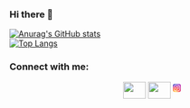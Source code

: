 ### Hi there 👋

[![Anurag's GitHub stats](https://github-readme-stats.vercel.app/api?username=saiber-elite&theme=merko)](https://github.com/anuraghazra/github-readme-stats)
<br>
[![Top Langs](https://github-readme-stats.vercel.app/api/top-langs/?username=saiber-elite&theme=merko)](https://github.com/anuraghazra/github-readme-stats)
<h3 align="left">Connect with me:</h3>
<p align="center">
<a href="your link" target="blank" ><img align="center" src="https://cdn.jsdelivr.net/npm/simple-icons@3.0.1/icons/twitter.svg" alt="" height="30" width="40" /></a>
<a href="your link" target="blank"><img align="center" src="https://cdn.jsdelivr.net/npm/simple-icons@3.0.1/icons/gmail.svg" alt="" height="30" width="40" /></a>
<a href="https://www.instagram.com/jalile_tao_/" target="blank"><svg xmlns="http://www.w3.org/2000/svg" width="1em" height="1em" viewBox="0 0 256 256"><g fill="none"><rect width="256" height="256" fill="url(#skillIconsInstagram0)" rx="60"/><rect width="256" height="256" fill="url(#skillIconsInstagram1)" rx="60"/><path fill="#fff" d="M128.009 28c-27.158 0-30.567.119-41.233.604c-10.646.488-17.913 2.173-24.271 4.646c-6.578 2.554-12.157 5.971-17.715 11.531c-5.563 5.559-8.98 11.138-11.542 17.713c-2.48 6.36-4.167 13.63-4.646 24.271c-.477 10.667-.602 14.077-.602 41.236s.12 30.557.604 41.223c.49 10.646 2.175 17.913 4.646 24.271c2.556 6.578 5.973 12.157 11.533 17.715c5.557 5.563 11.136 8.988 17.709 11.542c6.363 2.473 13.631 4.158 24.275 4.646c10.667.485 14.073.604 41.23.604c27.161 0 30.559-.119 41.225-.604c10.646-.488 17.921-2.173 24.284-4.646c6.575-2.554 12.146-5.979 17.702-11.542c5.563-5.558 8.979-11.137 11.542-17.712c2.458-6.361 4.146-13.63 4.646-24.272c.479-10.666.604-14.066.604-41.225s-.125-30.567-.604-41.234c-.5-10.646-2.188-17.912-4.646-24.27c-2.563-6.578-5.979-12.157-11.542-17.716c-5.562-5.562-11.125-8.979-17.708-11.53c-6.375-2.474-13.646-4.16-24.292-4.647c-10.667-.485-14.063-.604-41.23-.604zm-8.971 18.021c2.663-.004 5.634 0 8.971 0c26.701 0 29.865.096 40.409.575c9.75.446 15.042 2.075 18.567 3.444c4.667 1.812 7.994 3.979 11.492 7.48c3.5 3.5 5.666 6.833 7.483 11.5c1.369 3.52 3 8.812 3.444 18.562c.479 10.542.583 13.708.583 40.396c0 26.688-.104 29.855-.583 40.396c-.446 9.75-2.075 15.042-3.444 18.563c-1.812 4.667-3.983 7.99-7.483 11.488c-3.5 3.5-6.823 5.666-11.492 7.479c-3.521 1.375-8.817 3-18.567 3.446c-10.542.479-13.708.583-40.409.583c-26.702 0-29.867-.104-40.408-.583c-9.75-.45-15.042-2.079-18.57-3.448c-4.666-1.813-8-3.979-11.5-7.479s-5.666-6.825-7.483-11.494c-1.369-3.521-3-8.813-3.444-18.563c-.479-10.542-.575-13.708-.575-40.413c0-26.704.096-29.854.575-40.396c.446-9.75 2.075-15.042 3.444-18.567c1.813-4.667 3.983-8 7.484-11.5c3.5-3.5 6.833-5.667 11.5-7.483c3.525-1.375 8.819-3 18.569-3.448c9.225-.417 12.8-.542 31.437-.563zm62.351 16.604c-6.625 0-12 5.37-12 11.996c0 6.625 5.375 12 12 12s12-5.375 12-12s-5.375-12-12-12zm-53.38 14.021c-28.36 0-51.354 22.994-51.354 51.355c0 28.361 22.994 51.344 51.354 51.344c28.361 0 51.347-22.983 51.347-51.344c0-28.36-22.988-51.355-51.349-51.355zm0 18.021c18.409 0 33.334 14.923 33.334 33.334c0 18.409-14.925 33.334-33.334 33.334c-18.41 0-33.333-14.925-33.333-33.334c0-18.411 14.923-33.334 33.333-33.334"/><defs><radialGradient id="skillIconsInstagram0" cx="0" cy="0" r="1" gradientTransform="matrix(0 -253.715 235.975 0 68 275.717)" gradientUnits="userSpaceOnUse"><stop stop-color="#fd5"/><stop offset=".1" stop-color="#fd5"/><stop offset=".5" stop-color="#ff543e"/><stop offset="1" stop-color="#c837ab"/></radialGradient><radialGradient id="skillIconsInstagram1" cx="0" cy="0" r="1" gradientTransform="matrix(22.25952 111.2061 -458.39518 91.75449 -42.881 18.441)" gradientUnits="userSpaceOnUse"><stop stop-color="#3771c8"/><stop offset=".128" stop-color="#3771c8"/><stop offset="1" stop-color="#60f" stop-opacity="0"/></radialGradient></defs></g></svg></a>
</p>
